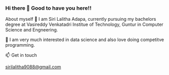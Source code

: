 ### Hi there 👋 Good to have you here!!

 About myself
🌱 I am Siri Lalitha Adapa, currently pursuing my bachelors degree at Vasireddy Venkatadri Institue of Technology, Guntur in Computer Science and Engneering.

👯 I am very much interested in data science and also love doing competitve programming.

📫 Get in touch

sirilalitha9088@gmail.com

<!--
**sirilalithaadapa/SiriLalithaAdapa** is a ✨ _special_ ✨ repository because its `README.md` (this file) appears on your GitHub profile.










